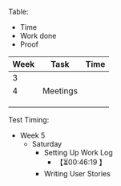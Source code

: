 Table:
- Time
- Work done
- Proof

| Week | Task     | Time |
| ---- | -------- | ---- |
| 3    |          |      |
| 4    | Meetings |      |
|      |          |      |
|      |          |      |
|      |          |      |

Test Timing:
- Week 5
	- Saturday
		- Setting Up Work Log
			-  <span class="timer-r" id="uUFXEfh" data-dur="2779" data-ts="1755933330">【⏳00:46:19 】</span> 
		- Writing User Stories